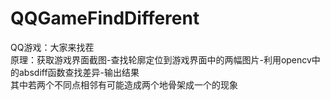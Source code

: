 # QQGameFindDifferent

QQ游戏：大家来找茬  
原理：获取游戏界面截图-查找轮廓定位到游戏界面中的两幅图片-利用opencv中的absdiff函数查找差异-输出结果  
其中若两个不同点相邻有可能造成两个地骨架成一个的现象
